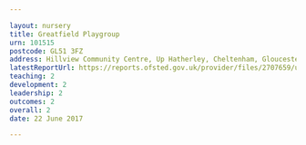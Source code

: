 ```yaml
---

layout: nursery
title: Greatfield Playgroup
urn: 101515
postcode: GL51 3FZ
address: Hillview Community Centre, Up Hatherley, Cheltenham, Gloucestershire, GL51 3FZ
latestReportUrl: https://reports.ofsted.gov.uk/provider/files/2707659/urn/101515.pdf
teaching: 2
development: 2
leadership: 2
outcomes: 2
overall: 2
date: 22 June 2017

---
```

